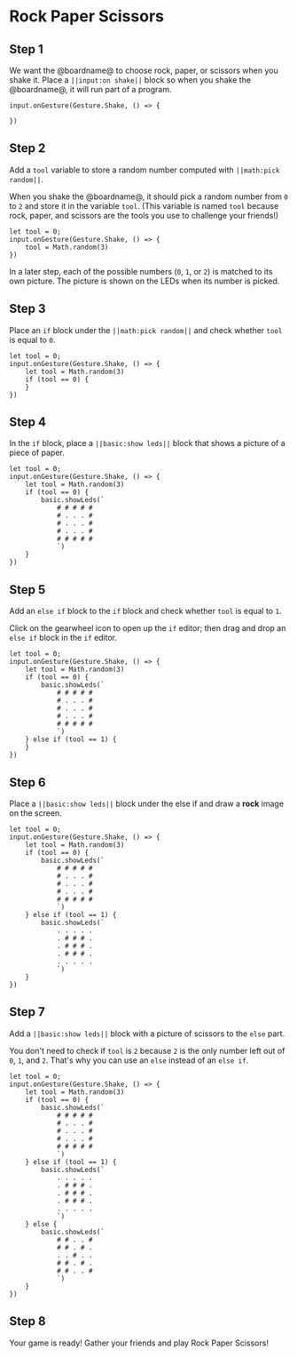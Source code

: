 # Rock Paper Scissors

## Step 1

We want the @boardname@ to choose rock, paper, or scissors when you shake it.
Place a ``||input:on shake||`` block so when you shake the @boardname@, it will run part of a program.

```blocks
input.onGesture(Gesture.Shake, () => {
    
})
```

## Step 2

Add a ``tool`` variable to store a random number computed with ``||math:pick random||``.

When you shake the @boardname@, it should pick a random number from `0` to `2`
and store it in the variable `tool`. (This variable is named `tool` because 
rock, paper, and scissors are the tools you use to challenge your friends!)

```blocks
let tool = 0;
input.onGesture(Gesture.Shake, () => {
    tool = Math.random(3)
})

```

In a later step, each of the possible numbers (`0`, `1`, or `2`) is matched to its own picture. The picture is shown on the LEDs when its number is picked.

## Step 3

Place an ``if`` block under the ``||math:pick random||`` and
check whether ``tool`` is equal to ``0``.

```blocks
let tool = 0;
input.onGesture(Gesture.Shake, () => {
    let tool = Math.random(3)
    if (tool == 0) {
    }
})
```

## Step 4

In the ``if`` block, place a ``||basic:show leds||`` block that shows a
picture of a piece of paper.

```blocks
let tool = 0;
input.onGesture(Gesture.Shake, () => {
    let tool = Math.random(3)
    if (tool == 0) {
        basic.showLeds(`
            # # # # #
            # . . . #
            # . . . #
            # . . . #
            # # # # #
            `)
    }
})
```

## Step 5

Add an ``else if`` block to the ``if`` block and check whether ``tool``
is equal to ``1``.

Click on the gearwheel icon to open up the ``if`` editor; then drag and drop an ``else if`` block in the ``if`` editor.

```blocks
let tool = 0;
input.onGesture(Gesture.Shake, () => {
    let tool = Math.random(3)
    if (tool == 0) {
        basic.showLeds(`
            # # # # #
            # . . . #
            # . . . #
            # . . . #
            # # # # #
            `)
    } else if (tool == 1) {
    }
})
```

## Step 6

Place a ``||basic:show leds||`` block under the else if and draw a **rock** image on the screen.

```blocks
let tool = 0;
input.onGesture(Gesture.Shake, () => {
    let tool = Math.random(3)
    if (tool == 0) {
        basic.showLeds(`
            # # # # #
            # . . . #
            # . . . #
            # . . . #
            # # # # #
            `)
    } else if (tool == 1) {
        basic.showLeds(`
            . . . . .
            . # # # .
            . # # # .
            . # # # .
            . . . . .
            `)
    }
})
```

## Step 7

Add a ``||basic:show leds||`` block with a picture of scissors to the ``else`` part.

You don't need to check if `tool` is `2` because `2` is the only number left out of `0`, `1`, and `2`.
That's why you can use an ``else`` instead of an ``else if``.

```blocks
let tool = 0;
input.onGesture(Gesture.Shake, () => {
    let tool = Math.random(3)
    if (tool == 0) {
        basic.showLeds(`
            # # # # #
            # . . . #
            # . . . #
            # . . . #
            # # # # #
            `)
    } else if (tool == 1) {
        basic.showLeds(`
            . . . . .
            . # # # .
            . # # # .
            . # # # .
            . . . . .
            `)
    } else {
        basic.showLeds(`
            # # . . #
            # # . # .
            . . # . .
            # # . # .
            # # . . #
            `)
    }
})

```

## Step 8

Your game is ready! Gather your friends and play Rock Paper Scissors!